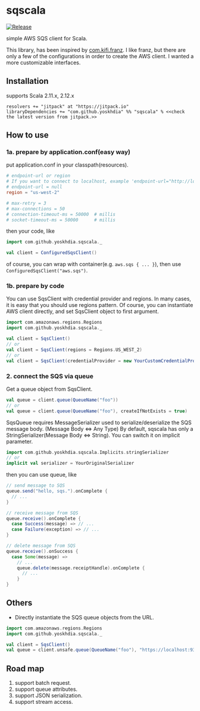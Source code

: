 # sqscala

[![Release](https://jitpack.io/v/yoskhdia/sqscala.svg)](https://jitpack.io/#yoskhdia/sqscala)

simple AWS SQS client for Scala.

This library, has been inspired by [com.kifi.franz](https://github.com/kifi/franz).
I like franz, but there are only a few of the configurations in order to create the AWS client.
I wanted a more customizable interfaces.

## Installation

supports Scala 2.11.x, 2.12.x

```
resolvers += "jitpack" at "https://jitpack.io"
libraryDependencies += "com.github.yoskhdia" %% "sqscala" % <<check the latest version from jitpack.>>
```

## How to use

### 1a. prepare by application.conf(easy way)

put application.conf in your classpath(resources).

```conf
# endpoint-url or region
# If you want to connect to localhost, example 'endpoint-url="http://localhost:9324"'
# endpoint-url = null
region = "us-west-2"

# max-retry = 3
# max-connections = 50
# connection-timeout-ms = 50000  # millis
# socket-timeout-ms = 50000      # millis
```

then your code, like

```scala
import com.github.yoskhdia.sqscala._

val client = ConfiguredSqsClient()
```

of course, you can wrap with container(e.g. `aws.sqs { ... }`), then use `ConfiguredSqsClient("aws.sqs")`.


### 1b. prepare by code

You can use SqsClient with credential provider and regions.
In many cases, it is easy that you should use regions pattern.
Of course, you can instantiate AWS client directly, and set SqsClient object to first argument.

```scala
import com.amazonaws.regions.Regions
import com.github.yoskhdia.sqscala._

val client = SqsClient()
// or
val client = SqsClient(regions = Regions.US_WEST_2)
// or
val client = SqsClient(credentialProvider = new YourCustomCredentialProvider())
```

### 2. connect the SQS via queue

Get a queue object from SqsClient.

```scala
val queue = client.queue(QueueName("foo"))
// or
val queue = client.queue(QueueName("foo"), createIfNotExists = true)
```

SqsQueue requires MessageSerializer used to serialize/deserialize the SQS message body.
(Message Body <=> Any Type)
By default, sqscala has only a StringSerializer(Message Body <=> String).
You can switch it on implicit parameter.

```scala
import com.github.yoskhdia.sqscala.Implicits.stringSerializer
// or
implicit val serializer = YourOriginalSerializer
```

then you can use queue, like

```scala
// send message to SQS
queue.send("hello, sqs.").onComplete {
  // ...
}

// receive message from SQS
queue.receive().onComplete {
  case Success(message) => // ...
  case Failure(exception) => // ...
}

// delete message from SQS
queue.receive().onSuccess {
  case Some(message) =>
    // ...
    queue.delete(message.receiptHandle).onComplete {
      // ...
    }
}
```

## Others

* Directly instantiate the SQS queue objects from the URL.

```scala
import com.amazonaws.regions.Regions
import com.github.yoskhdia.sqscala._

val client = SqsClient()
val queue = client.unsafe.queue(QueueName("foo"), "https://localhost:9324")
```

## Road map

1. support batch request.
2. support queue attributes.
3. support JSON serialization.
4. support stream access.
